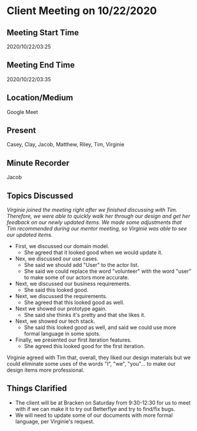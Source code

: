 # Client Meeting on 10/22/2020

## Meeting Start Time

2020/10/22/03:25

## Meeting End Time

2020/10/22/03:35

## Location/Medium

Google Meet

## Present

Casey, Clay, Jacob, Matthew, Riley, Tim, Virginie

## Minute Recorder

Jacob

## Topics Discussed

*Virginie joined the meeting right after we finished discussing with Tim. Therefore, we were able to quickly walk her through our design and get her feedback on our newly updated items. We made some adjustments that Tim recommended during our mentor meeting, so Virginie was able to see our updated items.*

- First, we discussed our domain model.
  - She agreed that it looked good when we would update it.
- Nex, we discussed our use cases.
  - She said we should add "User" to the actor list.
  - She said we could replace the word "volunteer" with the word "user" to make some of our actors more accurate.
- Next, we discussed our business requirements.
  - She said this looked good.
- Next, we discussed the requirements.
  - She agreed that this looked good as well.
- Next we showed our prototype again.
  - She said she thinks it's pretty and that she likes it.
- Next, we showed our tech stack.
  - She said this looked good as well, and said we could use more formal language in some spots.
- Finally, we presented our first iteration features.
  - She agreed this looked good for the first iteration.

Virginie agreed with Tim that, overall, they liked our design materials but we could eliminate some uses of the words "I", "we", "you"... to make our design items more professional.

## Things Clarified

- The client will be at Bracken on Saturday from 9:30-12:30 for us to meet with if we can make it to try out Betterflye and try to find/fix bugs.
- We will need to update some of our documents with more formal language, per Virginie's request.
